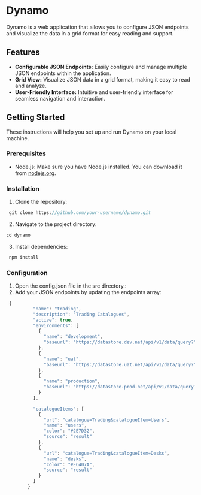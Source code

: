 # Dynamo

Dynamo is a web application that allows you to configure JSON endpoints and visualize the data in a grid format for easy reading and support.

## Features

- **Configurable JSON Endpoints:** Easily configure and manage multiple JSON endpoints within the application.
- **Grid View:** Visualize JSON data in a grid format, making it easy to read and analyze.
- **User-Friendly Interface:** Intuitive and user-friendly interface for seamless navigation and interaction.

## Getting Started

These instructions will help you set up and run Dynamo on your local machine.

### Prerequisites

- Node.js: Make sure you have Node.js installed. You can download it from [nodejs.org](https://nodejs.org/).

### Installation

1. Clone the repository:

  ```javascript
   git clone https://github.com/your-username/dynamo.git
   ```
2. Navigate to the project directory:
  ```javascript
  cd dynamo
  ```

3. Install dependencies:
  ```javascript
   npm install
```
### Configuration

1. Open the config.json file in the src directory.:
2. Add your JSON endpoints by updating the endpoints array:
```javascript
 {
          "name": "trading",
          "description": "Trading Catalogues",
          "active": true,
          "environments": [
            {
              "name": "development",
              "baseurl": "https://datastore.dev.net/api/v1/data/query?"
            },
            {
              "name": "uat",
              "baseurl": "https://datastore.uat.net/api/v1/data/query?"
            },
            {
              "name": "production",
              "baseurl": "https://datastore.prod.net/api/v1/data/query?"
            }
          ],

          "catalogueItems": [
            {
              "url": "catalogue=Trading&catalogueItem=Users",
              "name": "users",
              "color": "#2E7D32",
              "source": "result"
            },
            {
              "url": "catalogue=Trading&catalogueItem=Desks",
              "name": "desks",
              "color": "#EC407A",
              "source": "result"
            }
          ]
        }
```
